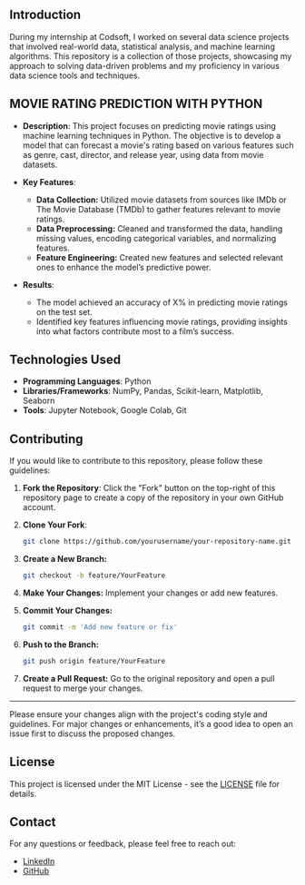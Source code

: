 ## Introduction

During my internship at Codsoft, I worked on several data science projects that involved real-world data, statistical analysis, and machine learning algorithms. This repository is a collection of those projects, showcasing my approach to solving data-driven problems and my proficiency in various data science tools and techniques.

## MOVIE RATING PREDICTION WITH PYTHON
- **Description**: This project focuses on predicting movie ratings using machine learning techniques in Python. The objective is to develop a model that can forecast a movie's rating based on various features such as genre, cast, director, and release year, using data from movie datasets.

- **Key Features**: 
  -  **Data Collection:** Utilized movie datasets from sources like IMDb or The Movie Database (TMDb) to gather features relevant to movie ratings.
  - **Data Preprocessing:** Cleaned and transformed the data, handling missing values, encoding categorical variables, and normalizing features.
  - **Feature Engineering:** Created new features and selected relevant ones to enhance the model’s predictive power.

- **Results**: 
  - The model achieved an accuracy of X% in predicting movie ratings on the test set.
  - Identified key features influencing movie ratings, providing insights into what factors contribute most to a film’s success.

## Technologies Used

- **Programming Languages**: Python
- **Libraries/Frameworks**: NumPy, Pandas, Scikit-learn, Matplotlib, Seaborn
- **Tools**: Jupyter Notebook, Google Colab, Git

## Contributing

If you would like to contribute to this repository, please follow these guidelines:

1. **Fork the Repository**: Click the "Fork" button on the top-right of this repository page to create a copy of the repository in your own GitHub account.

2. **Clone Your Fork**:
   ```bash
   git clone https://github.com/yourusername/your-repository-name.git
   ```

3. **Create a New Branch:**
    ```bash
   git checkout -b feature/YourFeature
   ```

4. **Make Your Changes:** Implement your changes or add new features.

5. **Commit Your Changes:**
    ```bash
   git commit -m 'Add new feature or fix'
   ```
6. **Push to the Branch:** 
    ```bash
    git push origin feature/YourFeature
    ```
7. **Create a Pull Request:** Go to the original repository and open a pull request to merge your changes.
---
Please ensure your changes align with the project's coding style and guidelines. For major changes or enhancements, it’s a good idea to open an issue first to discuss the proposed changes.


## License

This project is licensed under the MIT License - see the [LICENSE](LICENSE) file for details.

## Contact

For any questions or feedback, please feel free to reach out:

- [LinkedIn](https://www.linkedin.com/in/geekkrishna/)
- [GitHub](https://github.com/krishna-singhal)

